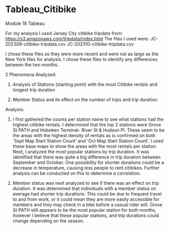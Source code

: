 # Tableau_Citibike
Module 18 Tableau 

For my analysis I used Jersey City citibike tripdata from: https://s3.amazonaws.com/tripdata/index.html 
The files I used were:
JC-202309-citibike-tripdata.csv
JC-202310-citibike-tripdata.csv

I chose these files as they were more recent and were not as large as the New York files for analysis. I chose these files to identify any differences between the two months.

2 Phenomena Analyzed:

1. Analysis of Stations (starting point) with the most Citibike rentals and longest trip duration 

2. Member Status and its effect on the number of trips and trip duration.


Analysis:

1. I first gathered the counts per station name to see what stations had the highest citibike rentals. I determined that the top 2 stations were Grove St PATH and Hoboken Terminal- River St & Hudson Pl. These seem to be the areas with the highest density of rentals as is confirmed on both 'Sept Map Start Station Count' and 'Oct Map Start Station Count'. I used these base maps to show the areas with the most rentals per station. Next, I analyzed the most popular stations by trip duration. It was identified that there was quite a big difference in trip duration between September and October. One possibility for shorter durations could be a decrease in temperature, causing less people to rent citibikes. Further analysis can be conducted on this to determine a correlation.

2. Member status was next analyzed to see if there was an effect on trip duration. It was determined that individuals with a member status on average had shorter trip durations. This could be due to frequent travel to and from work, or it could mean they are more easily accessible for members and they may check in a bike before a casual rider will. Grove St PATH still appears to be the most popular station for both months, however I believe that these popular stations, and trip durations could change depending on the season.
